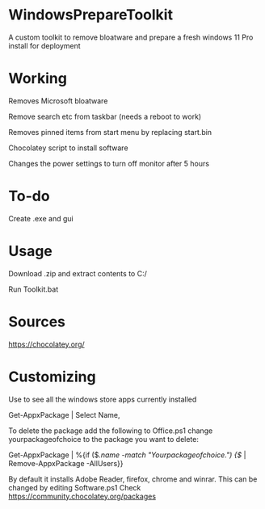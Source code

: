 # WindowsPrepareToolkit
A custom toolkit to remove bloatware and prepare a fresh windows 11 Pro install for deployment

# Working
Removes Microsoft bloatware

Remove search etc from taskbar (needs a reboot to work)

Removes pinned items from start menu by replacing start.bin

Chocolatey script to install software

Changes the power settings to turn off monitor after 5 hours



# To-do

Create .exe and gui

# Usage
Download .zip and extract contents to C:/

Run Toolkit.bat


# Sources
https://chocolatey.org/

# Customizing
Use to see all the windows store apps currently installed

Get-AppxPackage | Select Name,

To delete the package add the following to Office.ps1 change yourpackageofchoice to the package you want to delete:

Get-AppxPackage | %{if ($_.name -match "Yourpackageofchoice.") {$_ | Remove-AppxPackage -AllUsers}}


By default it installs Adobe Reader, firefox, chrome and winrar. This can be changed by editing Software.ps1 Check https://community.chocolatey.org/packages



